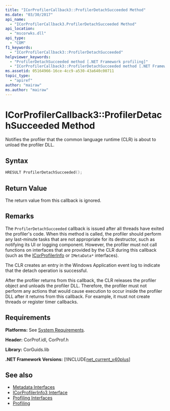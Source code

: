```yaml
---
title: "ICorProfilerCallback3::ProfilerDetachSucceeded Method"
ms.date: "03/30/2017"
api_name: 
  - "ICorProfilerCallback3.ProfilerDetachSucceeded Method"
api_location: 
  - "mscorwks.dll"
api_type: 
  - "COM"
f1_keywords: 
  - "ICorProfilerCallback3::ProfilerDetachSucceeded"
helpviewer_keywords: 
  - "ProfilerDetachSucceeded method [.NET Framework profiling]"
  - "ICorProfilerCallback3::ProfilerDetachSucceeded method [.NET Framework profiling]"
ms.assetid: 05164966-16ce-4cc9-a530-43a640c00711
topic_type: 
  - "apiref"
author: "mairaw"
ms.author: "mairaw"
---
```

# ICorProfilerCallback3::ProfilerDetachSucceeded Method
Notifies the profiler that the common language runtime (CLR) is about to unload the profiler DLL.  
  
## Syntax  
  
```cpp  
HRESULT ProfilerDetachSucceeded();  
```  
  
## Return Value  
 The return value from this callback is ignored.  
  
## Remarks  
 The `ProfilerDetachSucceeded` callback is issued after all threads have exited the profiler's code. When this method is called, the profiler should perform any last-minute tasks that are not appropriate for its destructor, such as notifying its UI or logging component. However, the profiler must not call functions on interfaces that are provided by the CLR during this callback (such as the [ICorProfilerInfo](../../../../docs/framework/unmanaged-api/profiling/icorprofilerinfo-interface.md) or `IMetaData*` interfaces).  
  
 The CLR creates an entry in the Windows Application event log to indicate that the detach operation is successful.  
  
 After the profiler returns from this callback, the CLR releases the profiler object and unloads the profiler DLL. Therefore, the profiler must not perform any actions that would cause execution to occur inside the profiler DLL after it returns from this callback. For example, it must not create threads or register timer callbacks.  
  
## Requirements  
 **Platforms:** See [System Requirements](../../../../docs/framework/get-started/system-requirements.md).  
  
 **Header:** CorProf.idl, CorProf.h  
  
 **Library:** CorGuids.lib  
  
 **.NET Framework Versions:** [!INCLUDE[net_current_v40plus](../../../../includes/net-current-v40plus-md.md)]  
  
## See also

- [Metadata Interfaces](../../../../docs/framework/unmanaged-api/metadata/metadata-interfaces.md)
- [ICorProfilerInfo3 Interface](../../../../docs/framework/unmanaged-api/profiling/icorprofilerinfo3-interface.md)
- [Profiling Interfaces](../../../../docs/framework/unmanaged-api/profiling/profiling-interfaces.md)
- [Profiling](../../../../docs/framework/unmanaged-api/profiling/index.md)
